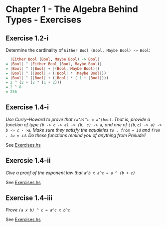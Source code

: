 # Chapter 1 - The Algebra Behind Types - Exercises

## Exercise 1.2-i

Determine the cardinality of `Either Bool (Bool, Maybe Bool) -> Bool`:

```haskell
  |Either Bool (Bool, Maybe Bool) -> Bool|
= |Bool| ^ |Either Bool (Bool, Maybe Bool)|
= |Bool| ^ (|Bool| + |(Bool, Maybe Bool)|)
= |Bool| ^ (|Bool| + (|Bool| * |Maybe Bool|))
= |Bool| ^ (|Bool| + (|Bool| * ( 1 + |Bool|)))
= 2 ^ (2 + (2 * (1 + 2)))
= 2 ^ 8
= 256
```


## Exercise 1.4-i

_Use Curry–Howard to prove that `(a^b)^c = a^(b×c)`.  That is, provide a
function of type `(b -> c -> a) -> (b, c) -> a`, and one of
`((b,c) -> a) -> b -> c - >a`.  Make sure they satisfy the equalities
`to . from = id` and `from . to = id`.  Do these functions remind you of
anything from Prelude?_

See [Exercises.hs](Exercises.hs)


## Exercsie 1.4-ii

_Give a proof of the exponent law that `a^b x a^c = a ^ (b + c)`_

See [Exercises.hs](Exercises.hs)


## Exercise 1.4-iii

_Prove `(a x b) ^ c = a^c x b^c`_

See [Exercises.hs](Exercises.hs)